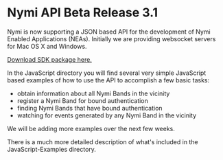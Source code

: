 # Nymi API Beta Release 3.1

Nymi is now supporting a JSON based API for the development of Nymi Enabled Applications (NEAs). Initially we are providing websocket servers for Mac OS X and Windows.

[Download SDK package here.](https://www.nymi.com/dev)

In the JavaScript directory you will find several very simple JavaScript based examples of how to use the API to accomplish a few basic tasks:

* obtain information about all Nymi Bands in the vicinity
* register a Nymi Band for bound authentication
* finding Nymi Bands that have bound authentication
* watching for events generated by any Nymi Band in the vicinity

We will be adding more examples over the next few weeks.

There is a much more detailed description of what's included in the JavaScript-Examples directory.

